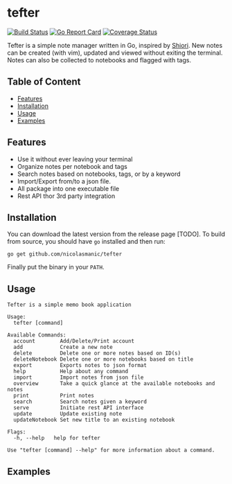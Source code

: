 # tefter
[![Build Status](https://travis-ci.org/nicolasmanic/tefter.svg?branch=master)](https://travis-ci.org/nicolasmanic/tefter)
[![Go Report Card](https://goreportcard.com/badge/github.com/nicolasmanic/tefter)](https://goreportcard.com/report/github.com/nicolasmanic/tefter)
[![Coverage Status](https://coveralls.io/repos/github/nicolasmanic/tefter/badge.svg?branch=master)](https://coveralls.io/github/nicolasmanic/tefter?branch=master)

Tefter is a simple note manager written in Go, inspired by [Shiori](https://github.com/RadhiFadlillah/shiori).
New notes can be created (with vim), updated and viewed without exiting the terminal.
Notes can also be collected to notebooks and flagged with tags.

## Table of Content
- [Features](#features)
- [Installation](#installation)
- [Usage](#usage)
- [Examples](#examples)

## Features
- Use it without ever leaving your terminal
- Organize notes per notebook and tags
- Search notes based on notebooks, tags, or by a keyword
- Import/Export from/to a json file.
- All package into one executable file
- Rest API thor 3rd party integration

## Installation

You can download the latest version from the release page [TODO]. To build from source, you should have `go` installed and then run:
```
go get github.com/nicolasmanic/tefter
```
Finally put the binary in your `PATH`.

## Usage

```
Tefter is a simple memo book application

Usage:
  tefter [command]

Available Commands:
  account        Add/Delete/Print account
  add            Create a new note
  delete         Delete one or more notes based on ID(s)
  deleteNotebook Delete one or more notebooks based on title
  export         Exports notes to json format
  help           Help about any command
  import         Import notes from json file
  overview       Take a quick glance at the available notebooks and notes
  print          Print notes
  search         Search notes given a keyword
  serve          Initiate rest API interface
  update         Update existing note
  updateNotebook Set new title to an existing notebook

Flags:
  -h, --help   help for tefter

Use "tefter [command] --help" for more information about a command.
```

## Examples

